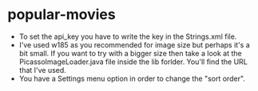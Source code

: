 # popular-movies
* To set the api_key you have to write the key in the Strings.xml file.
* I've used w185 as you recommended for image size but perhaps it's a bit small. If you want to try with a bigger size then take a look at the PicassoImageLoader.java file inside the lib forlder. You'll find the URL that I've used.
* You have a Settings menu option in order to change the "sort order".

